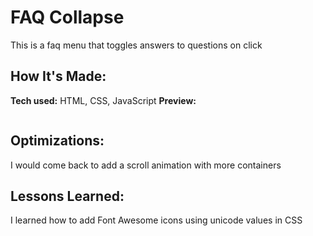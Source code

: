 # FAQ Collapse

This is a faq menu that toggles answers to questions on click

## How It's Made:

**Tech used:**
HTML, CSS, JavaScript
**Preview:**

<div align="center">
  <img src="" alt="" />  
</div>

## Optimizations:

I would come back to add a scroll animation with more containers

## Lessons Learned:

I learned how to add Font Awesome icons using unicode values in CSS
